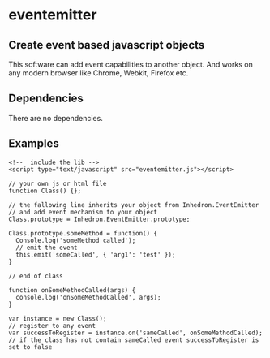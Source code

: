 # eventemitter

## Create event based javascript objects

This software can add event capabilities to another object. And works on any modern browser like Chrome, Webkit, Firefox etc. 

## Dependencies

There are no dependencies.

## Examples

```
<!--  include the lib -->
<script type="text/javascript" src="eventemitter.js"></script>

// your own js or html file
function Class() {};

// the fallowing line inherits your object from Inhedron.EventEmitter 
// and add event mechanism to your object
Class.prototype = Inhedron.EventEmitter.prototype;

Class.prototype.someMethod = function() {
  Console.log('someMethod called');
  // emit the event
  this.emit('someCalled', { 'arg1': 'test' });
}

// end of class 

function onSomeMethodCalled(args) {
  console.log('onSomeMethodCalled', args);
}

var instance = new Class();
// register to any event
var successToRegister = instance.on('sameCalled', onSomeMethodCalled);
// if the class has not contain sameCalled event successToRegister is set to false

```
